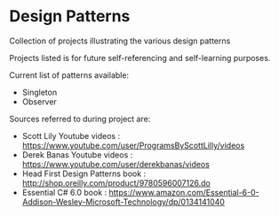 # Design Patterns
Collection of projects illustrating the various design patterns

Projects listed is for future self-referencing and self-learning purposes.

Current list of patterns available:
- Singleton
- Observer

Sources referred to during project are:
- Scott Lily Youtube videos : https://www.youtube.com/user/ProgramsByScottLilly/videos
- Derek Banas Youtube videos : https://www.youtube.com/user/derekbanas/videos
- Head First Design Patterns book : http://shop.oreilly.com/product/9780596007126.do
- Essential C# 6.0 book : https://www.amazon.com/Essential-6-0-Addison-Wesley-Microsoft-Technology/dp/0134141040



